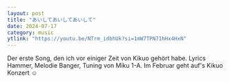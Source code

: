```yaml
---
layout: post
title: "あいしてあいしてあいして"
date: 2024-07-17
category: music
ytlink: "https://youtu.be/NTrm_idbhUk?si=1mW7TPN71hHx4HxN"
---
```


Der erste Song, den ich vor einiger Zeit von Kikuo gehört habe. Lyrics Hammer, Melodie Banger, Tuning von Miku 1-A. Im
Februar geht auf's Kikuo Konzert ☺